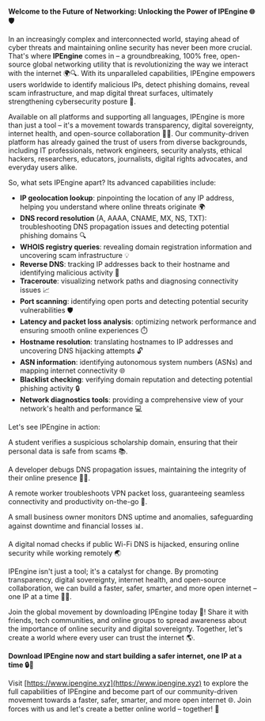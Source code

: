 **Welcome to the Future of Networking: Unlocking the Power of IPEngine 🌐🛡️**

In an increasingly complex and interconnected world, staying ahead of cyber threats and maintaining online security has never been more crucial. That's where **IPEngine** comes in – a groundbreaking, 100% free, open-source global networking utility that is revolutionizing the way we interact with the internet 🌍🔍. With its unparalleled capabilities, IPEngine empowers users worldwide to identify malicious IPs, detect phishing domains, reveal scam infrastructure, and map digital threat surfaces, ultimately strengthening cybersecurity posture 🔐.

Available on all platforms and supporting all languages, IPEngine is more than just a tool – it's a movement towards transparency, digital sovereignty, internet health, and open-source collaboration 📡🚀. Our community-driven platform has already gained the trust of users from diverse backgrounds, including IT professionals, network engineers, security analysts, ethical hackers, researchers, educators, journalists, digital rights advocates, and everyday users alike.

So, what sets IPEngine apart? Its advanced capabilities include:

*   **IP geolocation lookup**: pinpointing the location of any IP address, helping you understand where online threats originate 🌍
*   **DNS record resolution** (A, AAAA, CNAME, MX, NS, TXT): troubleshooting DNS propagation issues and detecting potential phishing domains 🔍
*   **WHOIS registry queries**: revealing domain registration information and uncovering scam infrastructure 💡
*   **Reverse DNS**: tracking IP addresses back to their hostname and identifying malicious activity 🔑
*   **Traceroute**: visualizing network paths and diagnosing connectivity issues 📈
*   **Port scanning**: identifying open ports and detecting potential security vulnerabilities 🛡️
*   **Latency and packet loss analysis**: optimizing network performance and ensuring smooth online experiences ⏱️
*   **Hostname resolution**: translating hostnames to IP addresses and uncovering DNS hijacking attempts 🔓
*   **ASN information**: identifying autonomous system numbers (ASNs) and mapping internet connectivity 🌐
*   **Blacklist checking**: verifying domain reputation and detecting potential phishing activity 🔒
*   **Network diagnostics tools**: providing a comprehensive view of your network's health and performance 💻

Let's see IPEngine in action:

A student verifies a suspicious scholarship domain, ensuring that their personal data is safe from scams 📚.

A developer debugs DNS propagation issues, maintaining the integrity of their online presence 👨‍💻.

A remote worker troubleshoots VPN packet loss, guaranteeing seamless connectivity and productivity on-the-go 🛬.

A small business owner monitors DNS uptime and anomalies, safeguarding against downtime and financial losses 📊.

A digital nomad checks if public Wi-Fi DNS is hijacked, ensuring online security while working remotely 🌏

IPEngine isn't just a tool; it's a catalyst for change. By promoting transparency, digital sovereignty, internet health, and open-source collaboration, we can build a faster, safer, smarter, and more open internet – one IP at a time 🔑🚀.

Join the global movement by downloading IPEngine today 📡! Share it with friends, tech communities, and online groups to spread awareness about the importance of online security and digital sovereignty. Together, let's create a world where every user can trust the internet 🌎.

**Download IPEngine now and start building a safer internet, one IP at a time 🔒🚀**

Visit [https://www.ipengine.xyz](https://www.ipengine.xyz) to explore the full capabilities of IPEngine and become part of our community-driven movement towards a faster, safer, smarter, and more open internet 🌐. Join forces with us and let's create a better online world – together! 💪